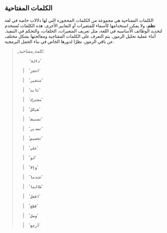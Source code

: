## الكلمات المفتاحية

الكلمات المفتاحية هي مجموعة من الكلمات المحجوزة التي لها دلالات خاصة في لغة **نظم**، ولا يمكن استخدامها كأسماء للمتغيرات أو التعابير الأخرى. هذه الكلمات تُستخدم لتحديد الوظائف الأساسية في اللغة، مثل تعريف المتغيرات، الحلقات، والتحكم في التنفيذ. أثناء عملية تحليل الرموز، يتم التعرف على الكلمات المفتاحية ومعالجتها بشكل مختلف عن باقي الرموز، نظرًا لدورها الخاص في بناء الجمل البرمجية.

> \_كلمة_مفتاحية:
>
> &emsp; &ensp; &ensp; '**`دالة`**'
>
> &emsp; \| &ensp; '**`احجز`**'
>
> &emsp; \| &ensp; '**`متغير`**'
>
> &emsp; \| &ensp; '**`ثابت`**'
>
> &emsp; \| &ensp; '**`مشترك`**'
>
> &emsp; \| &ensp; '**`هيكل`**'
>
> &emsp; \| &ensp; '**`تصنيف`**'
>
> &emsp; \| &ensp; '**`تصدير`**'
>
> &emsp; \| &ensp; '**`تخصيص`**'
>
> &emsp; \| &ensp; '**`على`**'
>
> &emsp; \| &ensp; '**`لو`**'
>
> &emsp; \| &ensp; '**`وإلا`**'
>
> &emsp; \| &ensp; '**`عندما`**'
>
> &emsp; \| &ensp; '**`طالما`**'
>
> &emsp; \| &ensp; '**`افعل`**'
>
> &emsp; \| &ensp; '**`قطع`**'
>
> &emsp; \| &ensp; '**`وصل`**'
>
> &emsp; \| &ensp; '**`أرجع`**'
